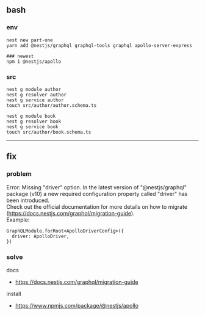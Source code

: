 ## bash

### env

```
nest new part-one
yarn add @nestjs/graphql graphql-tools graphql apollo-server-express

### newest
npm i @nestjs/apollo
```

### src

```
nest g module author
nest g resolver author
nest g service author
touch src/author/author.schema.ts

nest g module book
nest g resolver book
nest g service book
touch src/author/book.schema.ts
```

---

## fix

### problem

Error: Missing "driver" option. In the latest version of "@nestjs/graphql" package (v10) a new required configuration property called "driver" has been introduced. </br>
Check out the official documentation for more details on how to migrate (https://docs.nestjs.com/graphql/migration-guide). </br>
Example:

```
GraphQLModule.forRoot<ApolloDriverConfig>({
  driver: ApolloDriver,
})
```

### solve

docs

- https://docs.nestjs.com/graphql/migration-guide

install

- https://www.npmjs.com/package/@nestjs/apollo
